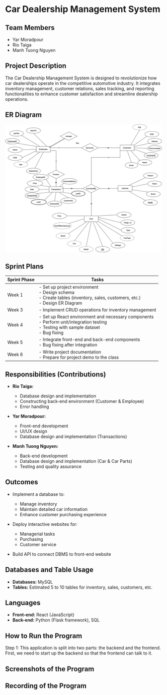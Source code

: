 # Car Dealership Management System


## Team Members
- Yar Moradpour
- Rio Taiga
- Manh Tuong Nguyen

## Project Description
The Car Dealership Management System is designed to revolutionize how car dealerships operate in the competitive automotive industry. It integrates inventory management, customer relations, sales tracking, and reporting functionalities to enhance customer satisfaction and streamline dealership operations.

## ER Diagram
![Index Page](/project_resourses/ER.drawio-3.png)

## Sprint Plans

| Sprint Phase          | Tasks                                                                                       |
|-----------------------|---------------------------------------------------------------------------------------------|
| Week 1                | - Set up project environment <br> - Design schema <br> - Create tables (inventory, sales, customers, etc.) <br> - Design ER Diagram |
| Week 3                | - Implement CRUD operations for inventory management                                         |
| Week 4                | - Set up React environment and necessary components <br> - Perform unit/integration testing <br> - Testing with sample dataset <br> - Bug fixing |
| Week 5                | - Integrate front-end and back-end components <br> - Bug fixing after integration           |
| Week 6                | - Write project documentation <br> - Prepare for project demo to the class                   |

## Responsibilities (Contributions)
- **Rio Taiga:**
  - Database design and implementation
  - Constructing back-end environment (Customer & Employee)
  - Error handling

- **Yar Moradpour:**
  - Front-end development
  - UI/UX design
  - Database design and implementation (Transactions)

- **Manh Tuong Nguyen:**
  - Back-end development
  - Database design and implementation (Car & Car Parts)
  - Testing and quality assurance

## Outcomes
- Implement a database to:
  - Manage inventory
  - Maintain detailed car information
  - Enhance customer purchasing experience

- Deploy interactive websites for:
  - Managerial tasks
  - Purchasing
  - Customer service

- Build API to connect DBMS to front-end website

## Databases and Table Usage
- **Databases:** MySQL
- **Tables:** Estimated 5 to 10 tables for inventory, sales, customers, etc.

## Languages
- **Front-end:** React (JavaScript)
- **Back-end:** Python (Flask framework), SQL


## How to Run the Program 
Step 1:
This application is split into two parts: the backend and the frontend. First, we need to start up the backend so that the frontend can talk to it.


## Screenshots of the Program


## Recording of the Program
